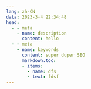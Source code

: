 ```yaml
---
lang: zh-CN
data: 2023-3-4 22:34:48
head:
  - - meta
    - name: description
      content: hello
  - - meta
    - name: keywords
      content: super duper SEO
      markdown.toc: 
      - items: 
        - name: dfs
        - text: fdsf
---
```


<script setup>
  
</script>

